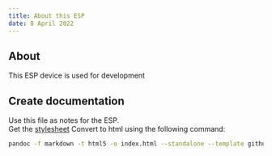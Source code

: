 ```yaml
---
title: About this ESP
date: 8 April 2022
---
```


## About

This ESP device is used for development

## Create documentation

Use this file as notes for the ESP.  
Get the [stylesheet](https://gist.github.com/dashed/6714393)
Convert to html using the following command:

~~~sh
pandoc -f markdown -t html5 -o index.html --standalone --template github.html index.md
~~~
